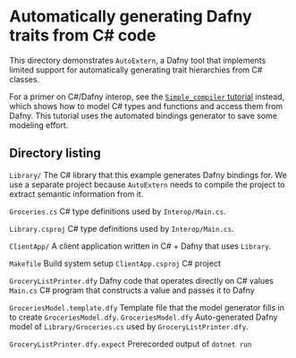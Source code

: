 # Automatically generating Dafny traits from C# code

This directory demonstrates `AutoExtern`, a Dafny tool that implements limited
support for automatically generating trait hierarchies from C# classes.

For a primer on C#/Dafny interop, see the [`Simple_compiler`
tutorial](../Simple_compiler/) instead, which shows how to model C# types and
functions and access them from Dafny.  This tutorial uses the automated bindings
generator to save some modeling effort.

## Directory listing

`Library/`
  The C# library that this example generates Dafny bindings for. We use a
  separate project because `AutoExtern` needs to compile the project to extract
  semantic information from it.

  `Groceries.cs`
    C# type definitions used by `Interop/Main.cs`.

  `Library.csproj`
    C# type definitions used by `Interop/Main.cs`.


`ClientApp/`
  A client application written in C# + Dafny that uses `Library`.

  `Makefile`
    Build system setup
  `ClientApp.csproj`
    C# project

  `GroceryListPrinter.dfy`
    Dafny code that operates directly on C# values
  `Main.cs`
    C# program that constructs a value and passes it to Dafny

  `GroceriesModel.template.dfy`
    Template file that the model generator fills in to create `GroceriesModel.dfy`.
  `GroceriesModel.dfy`
    Auto-generated Dafny model of `Library/Groceries.cs` used by `GroceryListPrinter.dfy`.

  `GroceryListPrinter.dfy.expect`
    Prerecorded output of `dotnet run`
